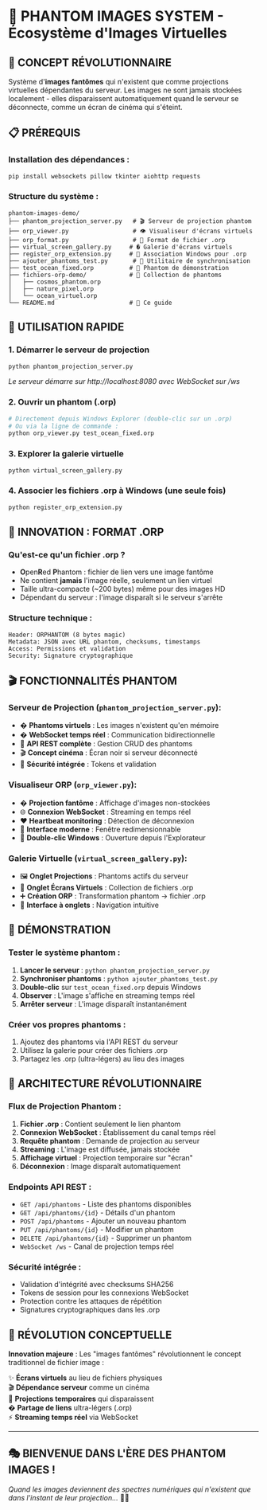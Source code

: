 # 🔮 PHANTOM IMAGES SYSTEM - Écosystème d'Images Virtuelles

## 🎯 CONCEPT RÉVOLUTIONNAIRE
Système d'**images fantômes** qui n'existent que comme projections virtuelles dépendantes du serveur. Les images ne sont jamais stockées localement - elles disparaissent automatiquement quand le serveur se déconnecte, comme un écran de cinéma qui s'éteint.

## 📋 PRÉREQUIS

### Installation des dépendances :
```bash
pip install websockets pillow tkinter aiohttp requests
```

### Structure du système :
```
phantom-images-demo/
├── phantom_projection_server.py   # 🎬 Serveur de projection phantom
├── orp_viewer.py                  # 👁️ Visualiseur d'écrans virtuels
├── orp_format.py                  # 📄 Format de fichier .orp
├── virtual_screen_gallery.py     # �️ Galerie d'écrans virtuels
├── register_orp_extension.py     # 🔧 Association Windows pour .orp
├── ajouter_phantoms_test.py       # 🧪 Utilitaire de synchronisation
├── test_ocean_fixed.orp          # 🌊 Phantom de démonstration
├── fichiers-orp-demo/            # 📁 Collection de phantoms
│   ├── cosmos_phantom.orp
│   ├── nature_pixel.orp
│   └── ocean_virtuel.orp
└── README.md                     # 📖 Ce guide
```

## 🚀 UTILISATION RAPIDE

### 1. Démarrer le serveur de projection
```bash
python phantom_projection_server.py
```
*Le serveur démarre sur http://localhost:8080 avec WebSocket sur /ws*

### 2. Ouvrir un phantom (.orp)
```bash
# Directement depuis Windows Explorer (double-clic sur un .orp)
# Ou via la ligne de commande :
python orp_viewer.py test_ocean_fixed.orp
```

### 3. Explorer la galerie virtuelle
```bash
python virtual_screen_gallery.py
```

### 4. Associer les fichiers .orp à Windows (une seule fois)
```bash
python register_orp_extension.py
```

## 🔮 INNOVATION : FORMAT .ORP

### Qu'est-ce qu'un fichier .orp ?
- **O**pen**R**ed **P**hantom : fichier de lien vers une image fantôme
- Ne contient **jamais** l'image réelle, seulement un lien virtuel
- Taille ultra-compacte (~200 bytes) même pour des images HD
- Dépendant du serveur : l'image disparaît si le serveur s'arrête

### Structure technique :
```
Header: ORPHANTOM (8 bytes magic)
Metadata: JSON avec URL phantom, checksums, timestamps
Access: Permissions et validation
Security: Signature cryptographique
```

## 🎬 FONCTIONNALITÉS PHANTOM

### Serveur de Projection (`phantom_projection_server.py`):
- � **Phantoms virtuels** : Les images n'existent qu'en mémoire
- � **WebSocket temps réel** : Communication bidirectionnelle
- 📡 **API REST complète** : Gestion CRUD des phantoms
- 🎬 **Concept cinéma** : Écran noir si serveur déconnecté
- 🔐 **Sécurité intégrée** : Tokens et validation

### Visualiseur ORP (`orp_viewer.py`):
- �️ **Projection fantôme** : Affichage d'images non-stockées
- 🌐 **Connexion WebSocket** : Streaming en temps réel
- ❤️ **Heartbeat monitoring** : Détection de déconnexion
- 📱 **Interface moderne** : Fenêtre redimensionnable
- 🎯 **Double-clic Windows** : Ouverture depuis l'Explorateur

### Galerie Virtuelle (`virtual_screen_gallery.py`):
- 🖼️ **Onglet Projections** : Phantoms actifs du serveur
- 💾 **Onglet Écrans Virtuels** : Collection de fichiers .orp
- ➕ **Création ORP** : Transformation phantom → fichier .orp
- 🎨 **Interface à onglets** : Navigation intuitive

## 🧪 DÉMONSTRATION

### Tester le système phantom :
1. **Lancer le serveur** : `python phantom_projection_server.py`
2. **Synchroniser phantoms** : `python ajouter_phantoms_test.py`
3. **Double-clic** sur `test_ocean_fixed.orp` depuis Windows
4. **Observer** : L'image s'affiche en streaming temps réel
5. **Arrêter serveur** : L'image disparaît instantanément

### Créer vos propres phantoms :
1. Ajoutez des phantoms via l'API REST du serveur
2. Utilisez la galerie pour créer des fichiers .orp
3. Partagez les .orp (ultra-légers) au lieu des images

## 🔬 ARCHITECTURE RÉVOLUTIONNAIRE

### Flux de Projection Phantom :
1. **Fichier .orp** : Contient seulement le lien phantom
2. **Connexion WebSocket** : Établissement du canal temps réel
3. **Requête phantom** : Demande de projection au serveur
4. **Streaming** : L'image est diffusée, jamais stockée
5. **Affichage virtuel** : Projection temporaire sur "écran"
6. **Déconnexion** : Image disparaît automatiquement

### Endpoints API REST :
- `GET /api/phantoms` - Liste des phantoms disponibles
- `GET /api/phantoms/{id}` - Détails d'un phantom
- `POST /api/phantoms` - Ajouter un nouveau phantom
- `PUT /api/phantoms/{id}` - Modifier un phantom
- `DELETE /api/phantoms/{id}` - Supprimer un phantom
- `WebSocket /ws` - Canal de projection temps réel

### Sécurité intégrée :
- Validation d'intégrité avec checksums SHA256
- Tokens de session pour les connexions WebSocket
- Protection contre les attaques de répétition
- Signatures cryptographiques dans les .orp

## 🎉 RÉVOLUTION CONCEPTUELLE

**Innovation majeure** : Les "images fantômes" révolutionnent le concept traditionnel de fichier image :

✨ **Écrans virtuels** au lieu de fichiers physiques  
🎬 **Dépendance serveur** comme un cinéma  
🔮 **Projections temporaires** qui disparaissent  
� **Partage de liens** ultra-légers (.orp)  
⚡ **Streaming temps réel** via WebSocket  

---

## 🎭 BIENVENUE DANS L'ÈRE DES PHANTOM IMAGES !
*Quand les images deviennent des spectres numériques qui n'existent que dans l'instant de leur projection...* 👻✨